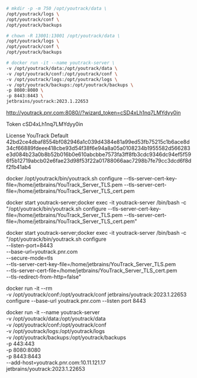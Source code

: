 ```Bash
# mkdir -p -m 750 /opt/youtrack/data \
/opt/youtrack/logs \
/opt/youtrack/conf \
/opt/youtrack/backups
```

```Bash
# chown -R 13001:13001 /opt/youtrack/data \
/opt/youtrack/logs \
/opt/youtrack/conf \
/opt/youtrack/backups
```

```Bash
# docker run -it --name youtrack-server \
-v /opt/youtrack/data:/opt/youtrack/data \
-v /opt/youtrack/conf:/opt/youtrack/conf \
-v /opt/youtrack/logs:/opt/youtrack/logs \
-v /opt/youtrack/backups:/opt/youtrack/backups \
-p 8080:8080 \
-p 8443:8443 \
jetbrains/youtrack:2023.1.22653
```

http://youtrack.pnr.com:8080//?wizard_token=cSD4xLh1nq7LMYdyy0in

Token
cSD4xLh1nq7LMYdyy0in

License
YouTrack Default
42bd2ce4dbaf8554bf082946a1c039d4384e81a99ed53fb75215c1b6ace8d34cf66889fdeee418cbe93d54f38f6e94a8a05a0108234b1955582d566283e3d084b23a0b8b52b016b0e610abcbbe7573fa3ff8fb3cdc9346dc94ef5f596f5b12719abcb02e6fae23d98f53f22a01788066aac7298b7fe79cc3dcd6f8df2fb41ab4

docker 
/opt/youtrack/bin/youtrack.sh configure --tls-server-cert-key-file=/home/jetbrains/YouTrack_Server_TLS.pem --tls-server-cert-file=/home/jetbrains/YouTrack_Server_TLS_cert.pem

docker start youtrack-server;docker exec -it youtrack-server /bin/bash -c "/opt/youtrack/bin/youtrack.sh configure --tls-server-cert-key-file=/home/jetbrains/YouTrack_Server_TLS.pem --tls-server-cert-file=/home/jetbrains/YouTrack_Server_TLS_cert.pem"

docker start youtrack-server;docker exec -it youtrack-server /bin/bash -c \
"/opt/youtrack/bin/youtrack.sh configure \
--listen-port=8443 \
--base-url=youtrack.pnr.com \
--secure-mode=tls \
--tls-server-cert-key-file=/home/jetbrains/YouTrack_Server_TLS.pem \
--tls-server-cert-file=/home/jetbrains/YouTrack_Server_TLS_cert.pem \
--tls-redirect-from-http=false"

docker run -it --rm \
-v /opt/youtrack/conf:/opt/youtrack/conf
jetbrains/youtrack:2023.1.22653\
configure --base-url youtrack.pnr.com --listen port 8443


docker run -it --name youtrack-server \
-v /opt/youtrack/data:/opt/youtrack/data \
-v /opt/youtrack/conf:/opt/youtrack/conf \
-v /opt/youtrack/logs:/opt/youtrack/logs \
-v /opt/youtrack/backups:/opt/youtrack/backups \
-p 443:443 \
-p 8080:8080 \
-p 8443:8443 \
--add-host=youtrack.pnr.com:10.11.121.17 \
jetbrains/youtrack:2023.1.22653
